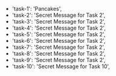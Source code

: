 - 'task-1': 'Pancakes',
- 'task-2': 'Secret Message for Task 2',
- 'task-3': 'Secret Message for Task 2',
- 'task-4': 'Secret Message for Task 2',
- 'task-5': 'Secret Message for Task 2',
- 'task-6': 'Secret Message for Task 2',
- 'task-7': 'Secret Message for Task 2',
- 'task-8': 'Secret Message for Task 2',
- 'task-9': 'Secret Message for Task 2',
- 'task-10': 'Secret Message for Task 10',